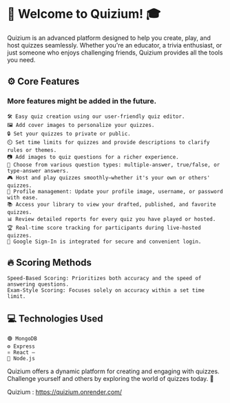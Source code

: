 # 🎉 Welcome to Quizium! 🎓

Quizium is an advanced platform designed to help you create, play, and host quizzes seamlessly. Whether you're an educator, a trivia enthusiast, or just someone who enjoys challenging friends, Quizium provides all the tools you need.

## ⚙️ Core Features

### More features might be added in the future.

    🛠️ Easy quiz creation using our user-friendly quiz editor.
    🖼️ Add cover images to personalize your quizzes.
    🔒 Set your quizzes to private or public.
    ⏲️ Set time limits for quizzes and provide descriptions to clarify rules or themes.
    📷 Add images to quiz questions for a richer experience.
    🤔 Choose from various question types: multiple-answer, true/false, or type-answer answers.
    🎮 Host and play quizzes smoothly—whether it's your own or others' quizzes.
    📝 Profile management: Update your profile image, username, or password with ease.
    📚 Access your library to view your drafted, published, and favorite quizzes.
    📊 Review detailed reports for every quiz you have played or hosted.
    🏆 Real-time score tracking for participants during live-hosted quizzes.
    🔐 Google Sign-In is integrated for secure and convenient login.

## 🔥 Scoring Methods

    Speed-Based Scoring: Prioritizes both accuracy and the speed of answering questions.
    Exam-Style Scoring: Focuses solely on accuracy within a set time limit.

## 💻 Technologies Used

    🟢 MongoDB
    ⚙️ Express
    ⚛️ React –
    🔧 Node.js

Quizium offers a dynamic platform for creating and engaging with quizzes. Challenge yourself and others by exploring the world of quizzes today. 🚀

Quizium : https://quizium.onrender.com/
